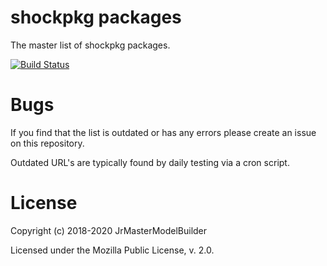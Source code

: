 # shockpkg packages

The master list of shockpkg packages.

[![Build Status](https://travis-ci.org/shockpkg/packages.svg?branch=master)](https://travis-ci.org/shockpkg/packages)


# Bugs

If you find that the list is outdated or has any errors please create an issue on this repository.

Outdated URL's are typically found by daily testing via a cron script.


# License

Copyright (c) 2018-2020 JrMasterModelBuilder

Licensed under the Mozilla Public License, v. 2.0.
